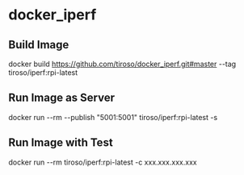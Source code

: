 # docker_iperf
## Build Image
docker build https://github.com/tiroso/docker_iperf.git#master --tag tiroso/iperf:rpi-latest
## Run Image as Server
docker run --rm --publish "5001:5001" tiroso/iperf:rpi-latest -s
## Run Image with Test
docker run --rm tiroso/iperf:rpi-latest -c xxx.xxx.xxx.xxx
